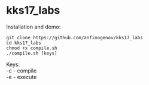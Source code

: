 # kks17_labs

Installation and demo:
```
git clone https://github.com/anfinogenov/kks17_labs
cd kks17_labs
chmod +x compile.sh
./compile.sh [keys]
```
Keys:  
  -c - compile  
  -e - execute  

